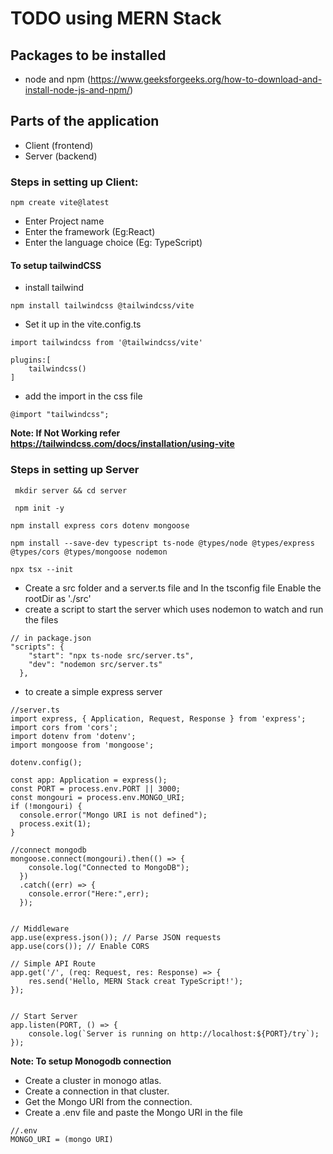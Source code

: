 # TODO using MERN Stack

## Packages to be installed
- node and npm (https://www.geeksforgeeks.org/how-to-download-and-install-node-js-and-npm/) 

## Parts of the application 
- Client (frontend)
- Server (backend)

### Steps in setting up Client:
```
npm create vite@latest 
```
- Enter Project name
- Enter the framework (Eg:React)
- Enter the language choice (Eg: TypeScript)

#### To setup tailwindCSS
- install tailwind
```
npm install tailwindcss @tailwindcss/vite
```
- Set it up in the vite.config.ts
```
import tailwindcss from '@tailwindcss/vite'

plugins:[
    tailwindcss()
]
```
- add the import in the css file
```
@import "tailwindcss";
```

**Note: If Not Working refer https://tailwindcss.com/docs/installation/using-vite**

### Steps in setting up Server
```
 mkdir server && cd server
```
```
 npm init -y
```
```
npm install express cors dotenv mongoose
```
```
npm install --save-dev typescript ts-node @types/node @types/express @types/cors @types/mongoose nodemon
```
```
npx tsx --init
```

- Create a src folder and a server.ts file and In the tsconfig file Enable the rootDir as './src' 
- create a script to start the server which uses nodemon to watch and run the files 
```
// in package.json 
"scripts": {
    "start": "npx ts-node src/server.ts",
    "dev": "nodemon src/server.ts"
  },

```

- to create a simple express server
``` 
//server.ts
import express, { Application, Request, Response } from 'express';
import cors from 'cors';
import dotenv from 'dotenv';
import mongoose from 'mongoose';

dotenv.config();

const app: Application = express();
const PORT = process.env.PORT || 3000;
const mongouri = process.env.MONGO_URI;
if (!mongouri) {
  console.error("Mongo URI is not defined");
  process.exit(1);
}

//connect mongodb
mongoose.connect(mongouri).then(() => {
    console.log("Connected to MongoDB");
  })
  .catch((err) => {
    console.error("Here:",err);
  });


// Middleware
app.use(express.json()); // Parse JSON requests
app.use(cors()); // Enable CORS

// Simple API Route
app.get('/', (req: Request, res: Response) => {
    res.send('Hello, MERN Stack creat TypeScript!');
});


// Start Server
app.listen(PORT, () => {
    console.log(`Server is running on http://localhost:${PORT}/try`);
});

```

**Note: To setup Monogodb connection**
- Create a cluster in monogo atlas.
- Create a connection in that cluster.
- Get the Mongo URI from the connection.
- Create a .env file and paste the Mongo URI in the file 
```
//.env
MONGO_URI = (mongo URI)
```

